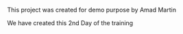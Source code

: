 This project was created for demo purpose by Amad Martin 
  
  <h>We have created this 2nd Day of the training </h>
